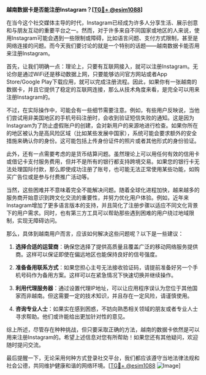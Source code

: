 **越南数据卡是否能注册Instagram？[[TG💪+ @esim1088](https://t.me/s/esim1088)]**

在当今这个社交媒体主导的时代，Instagram已经成为许多人分享生活、展示创意和与朋友互动的重要平台之一。然而，对于许多来自不同国家或地区的人来说，使用Instagram可能会遇到一些限制或障碍，比如语言问题、支付方式限制，甚至是网络连接的问题。而今天我们要讨论的就是一个特别的话题——越南数据卡能否用来注册Instagram。

首先，让我们明确一点：理论上，只要有互联网接入，就可以注册Instagram。无论你是通过WiFi还是移动数据上网，只要能够访问官方网站或者App Store/Google Play下载应用，就可以完成注册流程。因此，如果你有一张越南的数据卡，并且它提供了稳定的互联网连接，那么从技术角度来看，是完全可以用来注册Instagram的。

不过，在实际操作中，可能会有一些细节需要注意。例如，有些用户反映说，当他们尝试用非美国地区的手机号码注册时，会收到验证短信失败的通知。这是因为Instagram为了防止虚假账户的创建，会对新用户的来源地进行检查。如果你所在的地区被认为是高风险区域（比如某些发展中国家），系统可能会要求额外的安全措施来确认你的身份。这可能包括上传身份证件的照片或者其他形式的身份验证。

此外，还有一点需要考虑的是货币结算问题。虽然理论上可以用任何有效的信用卡或借记卡支付服务费用，但并不是所有的银行都支持跨境交易。如果您的银行卡无法处理国际付款，那么即使成功注册了账号，也可能无法正常使用某些功能，如购买广告位或是参与付费推广活动等。

当然，这些困难并不意味着完全不能解决问题。随着全球化进程加快，越来越多的服务商开始意识到跨文化交流的重要性，并努力优化用户体验。例如，近年来Instagram增加了更多语言版本的支持，并且简化了注册步骤以适应不同文化背景下的用户需求。同时，也有第三方工具可以帮助那些遇到困难的用户绕过地域限制，实现无障碍访问。

那么，具体到越南用户而言，应该如何解决这些问题呢？以下是一些建议：

1. **选择合适的运营商**：确保您选择了提供高质量且覆盖广泛的移动网络服务提供商。这样可以保证即使在偏远地区也能保持良好的信号强度。
   
2. **准备备用联系方式**：如果您担心主号无法接收验证码，请提前准备好另一个手机号码作为备用方案。这样可以在紧急情况下快速切换并继续操作。

3. **利用代理服务器**：通过设置代理IP地址，可以让应用程序误认为您位于其他国家而非越南。但这需要一定的技术知识，并且存在一定风险，请谨慎使用。

4. **咨询专业人士**：如果实在感到困惑，不妨向熟悉相关领域的朋友或者专业人士寻求帮助。他们或许能给出更加针对性的意见。

综上所述，尽管存在种种挑战，但只要采取正确的方法，越南的数据卡依然是可以用来注册Instagram的。希望上述信息对您有所帮助！如果您还有其他疑问，欢迎随时提问交流。

最后提醒一下，无论采用何种方式登录社交平台，我们都应该遵守当地法律法规和社会公德，共同维护健康和谐的网络环境。[[TG💪+ @esim1088](https://t.me/s/esim1088) ![Image](https://i.postimg.cc/4NQfJmqS/Snipaste-2025-05-13-00-14-12.png)]